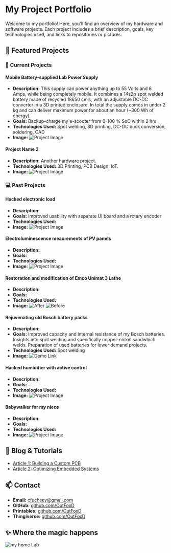 # My Project Portfolio

Welcome to my portfolio! Here, you'll find an overview of my hardware and software projects. Each project includes a brief description, goals, key technologies used, and links to repositories or pictures.

## 🚀 Featured Projects

### 🔧 Current Projects

#### **Mobile Battery-supplied Lab Power Supply**
- **Description:** This supply can power anything up to 55 Volts and 6 Amps, while being completely mobile. It combines a 14s2p spot welded battery made of recycled 18650 cells, with an adjustable DC-DC converter in a 3D printed enclosure.  In total the supply comes in under 2 kg and can deliver maximum power for about an hour (~300 Wh of energy).
- **Goals:** Backup-charge my e-scooter from 0-100 % SoC within 2 hrs
- **Technologies Used:**  Spot welding, 3D printing, DC-DC buck conversion, soldering, CAD 
- **Image:** ![Project Image](docs/ScooterBatt3.jpg)

#### **Project Name 2**
- **Description:** Another hardware project.
- **Technologies Used:** 3D Printing, PCB Design, IoT.
- **Image:** ![Project Image](#)

### 💻 Past Projects

#### **Hacked electronic load**
- **Description:** 
- **Goals:** Improved usability with separate UI board and a rotary encoder
- **Technologies Used:**  
- **Image:** ![Project Image]()

#### **Electroluminescence meaurements of PV panels**
- **Description:** 
- **Goals:** 
- **Technologies Used:**  
- **Image:** ![Project Image](docs/ElectroLuminesence.JPG)

#### **Restoration and modification of Emco Unimat 3 Lathe**
- **Description:** 
- **Goals:** 
- **Technologies Used:**  
- **Image:** ![After](docs/EmcoUnimat3After.jpg)
![Before](docs/EmcoUnimat3Before.jpg)

#### **Rejuvenating old Bosch battery packs**
- **Description:** 
- **Goals:** Improved capacity and internal resistance of my Bosch batteries.
Insights into spot welding and specifically copper-nickel sandwhich welds.
Preparation of used batteries for lower demand projects.
- **Technologies Used:**  Spot welding
- **Image:** ![Demo Link](docs/BoschBatt2.jpg)

#### **Hacked humidifier with active control**
- **Description:** 
- **Goals:** 
- **Technologies Used:**  
- **Image:** ![Project Image](docs/HumidityControl.jpg)

#### **Babywalker for my niece**
- **Description:** 
- **Goals:** 
- **Technologies Used:**  
- **Image:** ![Project Image]()

## 📝 Blog & Tutorials
- [Article 1: Building a Custom PCB](#)
- [Article 2: Optimizing Embedded Systems](#)

## 📫 Contact
- **Email:** cfuchsey@gmail.com
- **GitHub:** [github.com/OutFoxD](https://github.com/outfoxd)
- **Printables:** [github.com/OutFoxD](https://www.printables.com/@OutFoxD/models)
- **Thingiverse:** [github.com/OutFoxD](https://www.thingiverse.com/outfoxd/designs)

## ✨ Where the magic happens
![my home Lab](docs/HomeLab.jpg)
